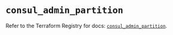 # `consul_admin_partition`

Refer to the Terraform Registry for docs: [`consul_admin_partition`](https://registry.terraform.io/providers/hashicorp/consul/2.20.0/docs/resources/admin_partition).
